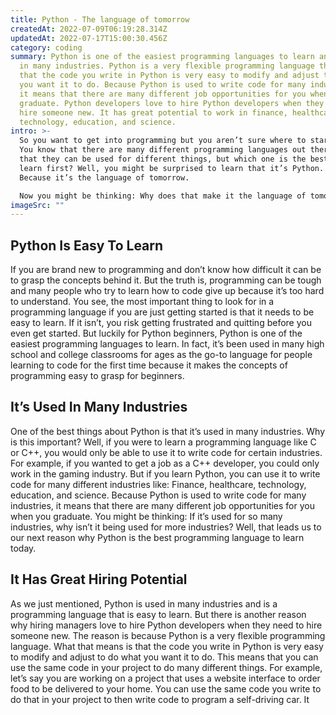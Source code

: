 ```yaml
---
title: Python - The language of tomorrow
createdAt: 2022-07-09T06:19:28.314Z
updatedAt: 2022-07-17T15:00:30.456Z
category: coding
summary: Python is one of the easiest programming languages to learn and is used
  in many industries. Python is a very flexible programming language that means
  that the code you write in Python is very easy to modify and adjust to do what
  you want it to do. Because Python is used to write code for many industries,
  it means that there are many different job opportunities for you when you
  graduate. Python developers love to hire Python developers when they need to
  hire someone new. It has great potential to work in finance, healthcare,
  technology, education, and science.
intro: >-
  So you want to get into programming but you aren’t sure where to start.
  You know that there are many different programming languages out there and
  that they can be used for different things, but which one is the best one to
  learn first? Well, you might be surprised to learn that it’s Python. Why?
  Because it’s the language of tomorrow. 

  Now you might be thinking: Why does that make it the language of tomorrow? After all, shouldn’t we be focusing on learning languages like COBOL that will help us in our future career as an accountant or something like that? Well… perhaps. But maybe not so much. See, while those other programming languages are great for some things, they aren’t so great for others. And when we take a look at what other programming languages won’t be able to do in the future because of their limitations (or maybe just their age), we see why programmers today are saying that Python is going to be the dominant language of tomorrow. Let’s dive into why by taking a look at several reasons why Python is a fantastic first programming language to learn today!
imageSrc: ""
---
```


## Python Is Easy To Learn

If you are brand new to programming and don’t know how difficult it can be to grasp the concepts behind it. But the truth is, programming can be tough and many people who try to learn how to code give up because it’s too hard to understand. You see, the most important thing to look for in a programming language if you are just getting started is that it needs to be easy to learn. If it isn’t, you risk getting frustrated and quitting before you even get started.
But luckily for Python beginners, Python is one of the easiest programming languages to learn. In fact, it’s been used in many high school and college classrooms for ages as the go-to language for people learning to code for the first time because it makes the concepts of programming easy to grasp for beginners.

## It’s Used In Many Industries

One of the best things about Python is that it’s used in many industries. Why is this important? Well, if you were to learn a programming language like C or C++, you would only be able to use it to write code for certain industries. For example, if you wanted to get a job as a C++ developer, you could only work in the gaming industry. But if you learn Python, you can use it to write code for many different industries like: Finance, healthcare, technology, education, and science.
Because Python is used to write code for many industries, it means that there are many different job opportunities for you when you graduate. You might be thinking: If it’s used for so many industries, why isn’t it being used for more industries? Well, that leads us to our next reason why Python is the best programming language to learn today.

## It Has Great Hiring Potential

As we just mentioned, Python is used in many industries and is a programming language that is easy to learn. But there is another reason why hiring managers love to hire Python developers when they need to hire someone new. The reason is because Python is a very flexible programming language. What that means is that the code you write in Python is very easy to modify and adjust to do what you want it to do.
This means that you can use the same code in your project to do many different things. For example, let’s say you are working on a project that uses a website interface to order food to be delivered to your home. You can use the same code you write to do that in your project to then write code to program a self-driving car. It
